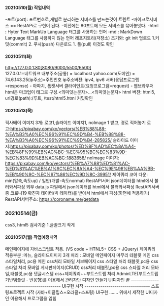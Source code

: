#### 20210510(월) 작업내역
-포트(port): 포트번호로,개별로 분리하는 서비스를 만드는것이 트렌트
-마이크로서비스 == RestAPi로 구현이 된다.
-이전에는 80포트에 모든 서비스를 묶어놓앗다.
-html : Hyter Text MarkUp Language 태그를 사용하는 언어
-md : MarkDown Language 태그를 사용하지 않는 언어
레포지토리(저장소) 초기와: git init
업로드 1.커밋(commit) 2. 푸시(push)
다운로드 1. 풀(pull)
이것도 확인
#### 20210511(화)
http://127.0.0.1:80[8080/9000/5500/6500]  
127.0.0.1=네트워크 내부주소(공통) = localhost
yahoo.com(도메인) = 74.6.143.25(ip주소)=주민번호
ip주소버젼: ipv4, ipv6 
서버(응답프로그랩=response) - 아파치, 톰캣서버
클라이언트(요청프로그램=request) - 웹브라우저
html은 마크업이 태그로 구성.<의미잇는문자>...<의미잇는문자>
html 버젼: html5,
url경로(path):/루트, /test/html5.html
커밋확인
#### 20210513(목)
픽사베이 이미지 3개: 로고1,슬라이드 이미지1, noImage 1 받고, 경로 적어놓기
로고:https://pixabay.com/ko/vectors/%EB%88%88-%EA%B3%A0%EC%96%91%EC%9D%B4-%EB%88%88-%EA%B3%A0%EC%96%91%EC%9D%B4-285825/
슬라이드 이미지:https://pixabay.com/ko/photos/%ED%8F%AD%EC%8A%A4-%EB%8F%99%EB%AC%BC-%EC%95%BC%EC%83%9D-%EC%83%9D%EB%AC%BC-1883658/
noImage 이미지: https://pixabay.com/ko/vectors/%EB%A7%88%ED%81%AC-%ED%81%AC%EB%A1%9C%EC%8A%A4-%EC%9E%98%EB%AA%BB-%EB%90%9C-%EC%97%86%EC%9D%8C-39951/
제이쿼리 코어 다운: min(압축,속도up) / 일반(개발-속도normal)
RestAPI서버 json데이터를 html에서 불러와서파싱
외부 data.js 파일에서 json데이터를 html에서 불러와서파싱
RestAPI서버 중 코로나19 확진자 데이터(빅 데이터)를 받아서 html에서 파싱(화면에 적용하기)
RestAPI서버주소: https://coroname.me/getdata
### 20210514(금)
css3, html5 검사기준
1.글꼴크기 작게
#### 20210517(월) 작업예정내역
메인페이지에 자바스크립트 적용. (VS code + HTNL5+ CSS + JQuery)
제이쿼리 적용부분 :메뉴, 슬라이드이미지 3개 처리 : 모바일 메인페이지 마무리
테블릿 메인 css 스타일처리, pc용 메인 css처리
모바일 서브페이지 css 스타일 처리
태블릿,pc용 css 스타일 처리
모바일 게시판페이지(CRUD) css처리
태블릿,pc용 css 스타일 처리
모바일,태블릿,pc용 댓글시스템 css+제이쿼리++부트스트랩 처리
AdminLTE(부트스트랩기반템플릿 - 반응형)를 이용해서 관리자단 디자인 만들기
UI디자인 끝 ------------------------------------------
UI구현 시작 --------------------------------- 스프링프로젝트 시작 (자바+이클립스+오라클+스프링)
UI구현 ....... 위에서 제작한 UI디자인 이용해서 프로그램을 입힘